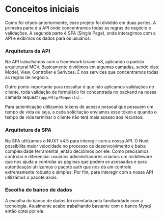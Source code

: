 # Conceitos iniciais

Como foi citado anteriormente, esse projeto foi dividido em duas partes.
A primeira parte é a API onde concentramos todas as regras de negócio e validações.
A segunda parte é SPA (Single Page), onde interagimos com a API e exibimos
os dados para os usuários.

### Arquitetura da API

Na API trabalhamos com o framework laravel v8, aplicando o padrão arquitetural MCV.
Basicamente dividimos em algumas camadas, sendo elas: Model, View, Controller e Serivces.
É nos services que concentramos todas as regras de negócio.

Outro ponto importante para ressaltar é que não aplicamos validações no cliente,
toda validação de formulário foi concentrada no backend na nossa camada request (``app/Http/Requests``) .

Para autenticação utilizamos tokens de acesso pessoal que possuem um tempo de vida
ou seja, a cada solicitação enviamos esse token e quando o tempo
de vida terminar o cliente não terá mais acesso aos recursos.

### Arquitetura da SPA

Na SPA utilizamos o NUXT v4.5 para interegir com a nossa API. O Nuxt possibilita
maior velocidade no processo de desenvolvimento e baixa complexidade ferramental
,então decidimos por ele. Como precisamos controlar e diferenciar
usuários administradores criamos um middleware que nos ajuda a controlar as páginas
que podem se acessadas e para autenticação utilizamos o pacote auth que nos dá um
controle extremamente robusto e simples. Por fim, para interagir com a nossa API
utilizamos o pacote axois.

### Escolha do banco de dados

A escolha do banco de dados foi orientada pela familiaridade com a tecnologia.
Atualmente acabo trabalhando bastante com o banco Mysql então optei por ele.
